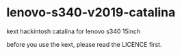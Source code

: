 # lenovo-s340-v2019-catalina
kext hackintosh catalina for lenovo s340 15inch

before you use the kext, please read the LICENCE first.
